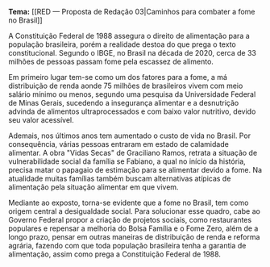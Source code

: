 **Tema:** [[RED — Proposta de Redação 03|Caminhos para combater a fome no Brasil]]

A Constituição Federal de 1988 assegura o direito de alimentação para a população brasileira, porém a realidade destoa do que prega o texto constitucional. Segundo o IBGE, no Brasil na década de 2020, cerca de 33 milhões de pessoas passam fome pela escassez de alimento.

Em primeiro lugar tem-se como um dos fatores para a fome, a má distribuição de renda aonde 75 milhões de brasileiros vivem com meio salário mínimo ou menos, segundo uma pesquisa da Universidade Federal de Minas Gerais, sucedendo a insegurança alimentar e a desnutrição advinda de alimentos ultraprocessados e com baixo valor nutritivo, devido seu valor acessível.

Ademais, nos últimos anos tem aumentado o custo de vida no Brasil. Por consequência, várias pessoas entraram em estado de calamidade alimentar. A obra "Vidas Secas" de Graciliano Ramos, retrata a situação de vulnerabilidade social da família se Fabiano, a qual no início da história, precisa matar o papagaio de estimação para se alimentar devido a fome. Na atualidade muitas famílias também buscam alternativas atípicas de alimentação pela situação alimentar em que vivem.

Mediante ao exposto, torna-se evidente que a fome no Brasil, tem como origem central a desigualdade social. Para solucionar esse quadro, cabe ao Governo Federal propor a criação de projetos sociais, como restaurantes populares e repensar a melhoria do Bolsa Família e o Fome Zero, além de a longo prazo, pensar em outras maneiras de distribuição de renda e reforma agrária, fazendo com que toda população brasileira tenha a garantia de alimentação, assim como prega a Constituição Federal de 1988.